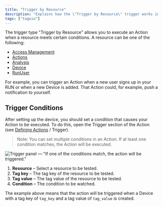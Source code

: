 ```yaml
---
title: "Trigger by Resource"
description: "Explains how the \"Trigger by Resource\" trigger works in TagoIO and how to configure trigger conditions so an Action runs when a resource meets specified criteria."
tags: ["tagoio"]
---
```

The trigger type "Trigger by Resource" allows you to execute an Action when a resource meets certain conditions. A resource can be one of the following:

- [Access Management](../tagorun/access-management/)
- [Actions](../actions/)
- [Analysis](../analysis/)
- [Device](/docs/tagoio/devices/)
- [RunUser](../tagorun/)

For example, you can trigger an Action when a new user signs up in your RUN or when a new Device is added. That Action could, for example, push a notification to yourself.

## Trigger Conditions

After setting up the device, you should set a condition that causes your Action to be executed. To do this, open the Trigger section of the Action (see [Defining Actions](../actions/) / Trigger).

> Note: You can set multiple conditions in an Action. If at least one condition matches, the Action will be executed.

![Trigger panel — "If one of the conditions match, the action will be triggered."](/docs_imagem/tagoio/trigger-by-resource-2.png)

1. **Resource** – Select a resource to be tested.  
2. **Tag key** – The tag key of the resource to be tested.  
3. **Tag value** – The tag value of the resource to be tested.  
4. **Condition** – The condition to be watched.

The example above means that the action will be triggered when a Device with a tag key of `tag_key` and a tag value of `tag_value` is created.
